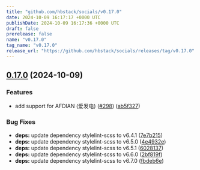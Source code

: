 ```yaml
---
title: "github.com/hbstack/socials/v0.17.0"
date: 2024-10-09 16:17:17 +0000 UTC
publishDate: 2024-10-09 16:17:36 +0000 UTC
draft: false
prerelease: false
name: "v0.17.0"
tag_name: "v0.17.0"
release_url: "https://github.com/hbstack/socials/releases/tag/v0.17.0"
---
```


## [0.17.0](https://github.com/hbstack/socials/compare/v0.16.0...v0.17.0) (2024-10-09)


### Features

* add support for AFDIAN (爱发电) ([#298](https://github.com/hbstack/socials/issues/298)) ([ab5f327](https://github.com/hbstack/socials/commit/ab5f327a3cf7b4e9bb1710f8e1e7a1d10a1891b8))


### Bug Fixes

* **deps:** update dependency stylelint-scss to v6.4.1 ([7e7b215](https://github.com/hbstack/socials/commit/7e7b21527b3fbe7d74a29559014517e909a1f041))
* **deps:** update dependency stylelint-scss to v6.5.0 ([4e4932e](https://github.com/hbstack/socials/commit/4e4932e40bf200e75eb56daba34c41613cb790fe))
* **deps:** update dependency stylelint-scss to v6.5.1 ([6028137](https://github.com/hbstack/socials/commit/60281376bbbab698e42675026598296daa589325))
* **deps:** update dependency stylelint-scss to v6.6.0 ([2bf819f](https://github.com/hbstack/socials/commit/2bf819f71b4269884f1db5c87eacfeb4ea5eb397))
* **deps:** update dependency stylelint-scss to v6.7.0 ([fbdeb6e](https://github.com/hbstack/socials/commit/fbdeb6eee8c45f4634176d568311002d0221dcc8))
